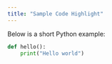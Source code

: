 ```yaml
---
title: "Sample Code Highlight"
---
```


Below is a short Python example:

```python
def hello():
    print("Hello world")
```
